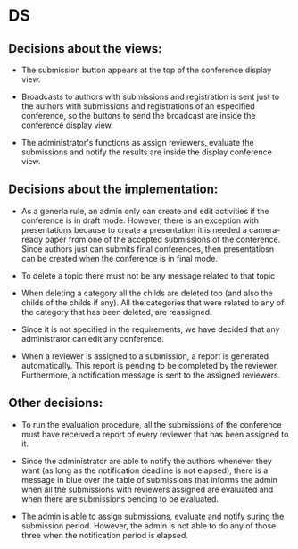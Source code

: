 # DS

Decisions about the views:
-----------------------------

- The submission button appears at the top of the conference display view.

- Broadcasts to authors with submissions and registration is sent just to the authors with submissions and registrations of an especified conference, so the buttons to send the broadcast are inside the conference display view.

- The administrator's functions as assign reviewers, evaluate the submissions and notify the results are inside the display conference view.


Decisions about the implementation:
-------------------------------------

- As a generla rule, an admin only can create and edit activities if the conference is in draft mode. However, there is an exception with presentations because to create a presentation it is needed a camera-ready paper from one of the accepted submissions of the conference. Since authors just can submits final conferences, then presentatiosn can be created when the conference is in final mode. 

- To delete a topic there must not be any message related to that topic

- When deleting a category all the childs are deleted too (and also the childs of the childs if any). All the categories that were related to any of the category that has been deleted, are reassigned.

- Since it is not specified in the requirements, we have decided that any administrator can edit any conference.

- When a reviewer is assigned to a submission, a report is generated automatically. This report is pending to be completed by the reviewer. Furthermore, a notification message is sent to the assigned reviewers.


Other decisions:
-------------------------------------

- To run the evaluation procedure, all the submissions of the conference must have received a report of every reviewer that has been assigned to it.

- Since the administrator are able to notify the authors whenever they want (as long as the notification deadline is not elapsed), there is a message in blue over the table of submissions that informs the admin when all the submissions with reviewers assigned are evaluated and when there are submissions pending to be evaluated.

- The admin is able to assign submissions, evaluate and notify suring the submission period. However, the admin is not able to do any of those three when the notification period is elapsed.



